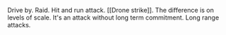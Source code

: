 Drive by. Raid. Hit and run attack. [[Drone strike]]. The difference is on levels of scale. It's an attack without long term commitment. Long range attacks.